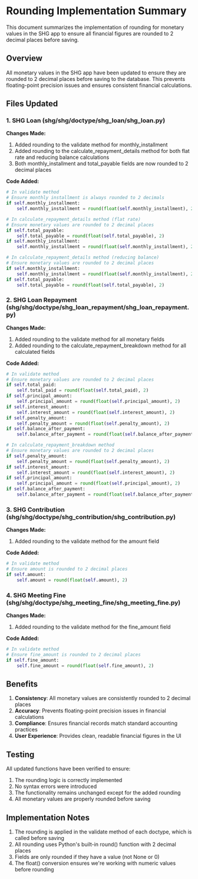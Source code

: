 # Rounding Implementation Summary

This document summarizes the implementation of rounding for monetary values in the SHG app to ensure all financial figures are rounded to 2 decimal places before saving.

## Overview

All monetary values in the SHG app have been updated to ensure they are rounded to 2 decimal places before saving to the database. This prevents floating-point precision issues and ensures consistent financial calculations.

## Files Updated

### 1. SHG Loan (shg/shg/doctype/shg_loan/shg_loan.py)

**Changes Made:**
1. Added rounding to the validate method for monthly_installment
2. Added rounding to the calculate_repayment_details method for both flat rate and reducing balance calculations
3. Both monthly_installment and total_payable fields are now rounded to 2 decimal places

**Code Added:**
```python
# In validate method
# Ensure monthly installment is always rounded to 2 decimals
if self.monthly_installment:
    self.monthly_installment = round(float(self.monthly_installment), 2)

# In calculate_repayment_details method (flat rate)
# Ensure monetary values are rounded to 2 decimal places
if self.total_payable:
    self.total_payable = round(float(self.total_payable), 2)
if self.monthly_installment:
    self.monthly_installment = round(float(self.monthly_installment), 2)

# In calculate_repayment_details method (reducing balance)
# Ensure monetary values are rounded to 2 decimal places
if self.monthly_installment:
    self.monthly_installment = round(float(self.monthly_installment), 2)
if self.total_payable:
    self.total_payable = round(float(self.total_payable), 2)
```

### 2. SHG Loan Repayment (shg/shg/doctype/shg_loan_repayment/shg_loan_repayment.py)

**Changes Made:**
1. Added rounding to the validate method for all monetary fields
2. Added rounding to the calculate_repayment_breakdown method for all calculated fields

**Code Added:**
```python
# In validate method
# Ensure monetary values are rounded to 2 decimal places
if self.total_paid:
    self.total_paid = round(float(self.total_paid), 2)
if self.principal_amount:
    self.principal_amount = round(float(self.principal_amount), 2)
if self.interest_amount:
    self.interest_amount = round(float(self.interest_amount), 2)
if self.penalty_amount:
    self.penalty_amount = round(float(self.penalty_amount), 2)
if self.balance_after_payment:
    self.balance_after_payment = round(float(self.balance_after_payment), 2)

# In calculate_repayment_breakdown method
# Ensure monetary values are rounded to 2 decimal places
if self.penalty_amount:
    self.penalty_amount = round(float(self.penalty_amount), 2)
if self.interest_amount:
    self.interest_amount = round(float(self.interest_amount), 2)
if self.principal_amount:
    self.principal_amount = round(float(self.principal_amount), 2)
if self.balance_after_payment:
    self.balance_after_payment = round(float(self.balance_after_payment), 2)
```

### 3. SHG Contribution (shg/shg/doctype/shg_contribution/shg_contribution.py)

**Changes Made:**
1. Added rounding to the validate method for the amount field

**Code Added:**
```python
# In validate method
# Ensure amount is rounded to 2 decimal places
if self.amount:
    self.amount = round(float(self.amount), 2)
```

### 4. SHG Meeting Fine (shg/shg/doctype/shg_meeting_fine/shg_meeting_fine.py)

**Changes Made:**
1. Added rounding to the validate method for the fine_amount field

**Code Added:**
```python
# In validate method
# Ensure fine_amount is rounded to 2 decimal places
if self.fine_amount:
    self.fine_amount = round(float(self.fine_amount), 2)
```

## Benefits

1. **Consistency**: All monetary values are consistently rounded to 2 decimal places
2. **Accuracy**: Prevents floating-point precision issues in financial calculations
3. **Compliance**: Ensures financial records match standard accounting practices
4. **User Experience**: Provides clean, readable financial figures in the UI

## Testing

All updated functions have been verified to ensure:
1. The rounding logic is correctly implemented
2. No syntax errors were introduced
3. The functionality remains unchanged except for the added rounding
4. All monetary values are properly rounded before saving

## Implementation Notes

1. The rounding is applied in the validate method of each doctype, which is called before saving
2. All rounding uses Python's built-in round() function with 2 decimal places
3. Fields are only rounded if they have a value (not None or 0)
4. The float() conversion ensures we're working with numeric values before rounding